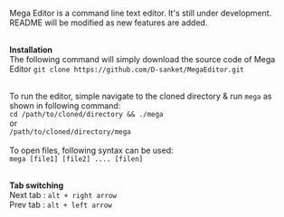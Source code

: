 Mega Editor is a command line text editor. It's still under development. README will be modified as new features are added. <br><br>

**Installation** <br>
The following command will simply download the source code of Mega Editor
`git clone https://github.com/D-sanket/MegaEditor.git`
<br><br>

To run the editor, simple navigate to the cloned directory & run `mega` as shown in following command:
<br>
`cd /path/to/cloned/directory && ./mega`
<br> or <br>
`/path/to/cloned/directory/mega`
<br><br>
To open files, following syntax can be used: <br>
`mega [file1] [file2] .... [filen]`
<br><br>

**Tab switching** <br>
Next tab : `alt + right arrow` <br>
Prev tab : `alt + left arrow` <br>